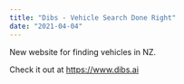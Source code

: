 ```yaml
---
title: "Dibs - Vehicle Search Done Right"
date: "2021-04-04"
---
```


<p>New website for finding vehicles in NZ.</p>

<p>Check it out at <a href="https://dibs.ai">https://www.dibs.ai</a></p>